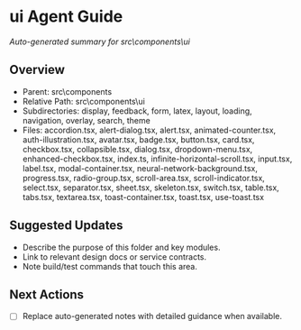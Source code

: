 ﻿# ui Agent Guide
*Auto-generated summary for src\components\ui*

## Overview
- Parent: src\components
- Relative Path: src\components\ui
- Subdirectories: display, feedback, form, latex, layout, loading, navigation, overlay, search, theme
- Files: accordion.tsx, alert-dialog.tsx, alert.tsx, animated-counter.tsx, auth-illustration.tsx, avatar.tsx, badge.tsx, button.tsx, card.tsx, checkbox.tsx, collapsible.tsx, dialog.tsx, dropdown-menu.tsx, enhanced-checkbox.tsx, index.ts, infinite-horizontal-scroll.tsx, input.tsx, label.tsx, modal-container.tsx, neural-network-background.tsx, progress.tsx, radio-group.tsx, scroll-area.tsx, scroll-indicator.tsx, select.tsx, separator.tsx, sheet.tsx, skeleton.tsx, switch.tsx, table.tsx, tabs.tsx, textarea.tsx, toast-container.tsx, toast.tsx, use-toast.tsx

## Suggested Updates
- Describe the purpose of this folder and key modules.
- Link to relevant design docs or service contracts.
- Note build/test commands that touch this area.

## Next Actions
- [ ] Replace auto-generated notes with detailed guidance when available.
